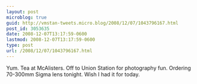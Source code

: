 ```yaml
---
layout: post
microblog: true
guid: http://vmstan-tweets.micro.blog/2008/12/07/1043796167.html
post_id: 3053635
date: 2008-12-07T13:17:59-0600
lastmod: 2008-12-07T13:17:59-0600
type: post
url: /2008/12/07/1043796167.html
---
```

Yum. Tea at McAlisters. Off to Union Station for photography fun. Ordering 70-300mm Sigma lens tonight. Wish I had it for today.
